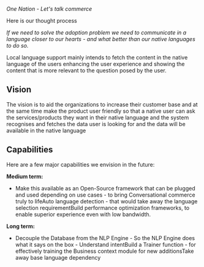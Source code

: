 
_One Nation - Let's talk commerce_

Here is our thought process

_If we need to solve the adoption problem we need to communicate in a language closer to our hearts - and what better than our native languages to do so._

Local language support mainly intends to fetch the content in the native language of the users enhancing the user experience and showing the content that is more relevant to the question posed by the user.

## Vision

The vision is to aid the organizations to increase their customer base and at the same time make the product user friendly so that a native user can ask the services/products they want in their native language and the system recognises and fetches the data user is looking for and the data will be available in the native language

## Capabilities

Here are a few major capabilities we envision in the future:

**Medium term:**

- Make this available as an Open-Source framework that can be plugged and used depending on use cases - to bring Conversational commerce truly to lifeAuto language detection - that would take away the language selection requirementBuild performance optimization frameworks, to enable superior experience even with low bandwidth.

**Long term:**

- Decouple the Database from the NLP Engine - So the NLP Engine does what it says on the box - Understand intentBuild a Trainer function - for effectively training the Business context module for new additionsTake away base language dependency

